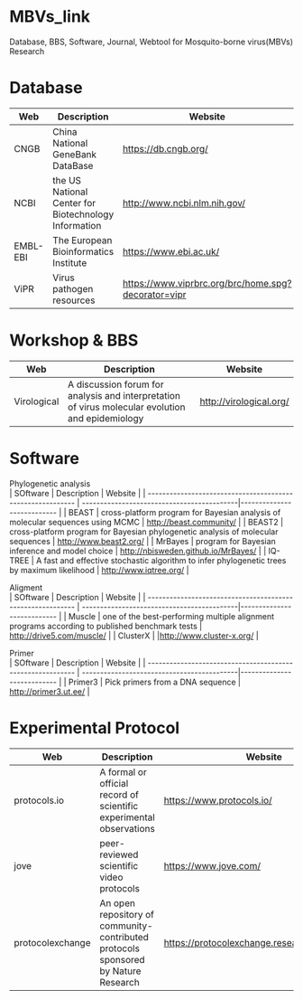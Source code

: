 # MBVs_link
Database, BBS, Software, Journal, Webtool for Mosquito-borne virus(MBVs) Research

# Database
| Web                | Description                                                                      | Website                    |
| ------------------ | ---------------------------------------------------------------------------------|--------------------------- |
| CNGB               | China National GeneBank DataBase                                                 | https://db.cngb.org/       |
| NCBI               | the US National Center for Biotechnology Information                           | http://www.ncbi.nlm.nih.gov/ |
| EMBL-EBI           | The European Bioinformatics Institute                                            | https://www.ebi.ac.uk/     |
| ViPR               | Virus pathogen resources                                | https://www.viprbrc.org/brc/home.spg?decorator=vipr |


# Workshop & BBS
| Web                | Description                                                                      | Website                    |
| -------------------------------------------------------- | -------------------------------------------|--------------------------- |
|Virological|A discussion forum for analysis and interpretation of virus molecular evolution and epidemiology| http://virological.org/ |


# Software
 Phylogenetic analysis                                                                                                                 
| SOftware               | Description                                                                      | Website                    |
| ---------------------------------------------------------- | -------------------------------------------|--------------------------- |
| BEAST                | cross-platform program for Bayesian analysis of molecular sequences using MCMC   | http://beast.community/    |
| BEAST2               | cross-platform program for Bayesian phylogenetic analysis of molecular sequences | http://www.beast2.org/     |
| MrBayes              | program for Bayesian inference and model choice                       | http://nbisweden.github.io/MrBayes/   |
| IQ-TREE       | A fast and effective stochastic algorithm to infer phylogenetic trees by maximum likelihood | http://www.iqtree.org/ |
  
  Aligment                                                                                                                              
| SOftware             | Description                                                                      | Website                    |
| ---------------------------------------------------------- | -------------------------------------------|--------------------------- |
| Muscle   | one of the best-performing multiple alignment programs according to published benchmark tests | http://drive5.com/muscle/ |
| ClusterX   |                                                                                             |http://www.cluster-x.org/  |

  Primer                                                                                                                                 
| SOftware             | Description                                                                      | Website                    |
| ---------------------------------------------------------- | -------------------------------------------|--------------------------- |
| Primer3              | Pick primers from a DNA sequence                                                  |     http://primer3.ut.ee/ |

# Experimental Protocol
| Web                | Description                                                                      | Website                    |
| -------------------------------------------------------- | -------------------------------------------|--------------------------- |
| protocols.io     | A formal or official record of scientific experimental observations                | https://www.protocols.io/  |
| jove             |  peer-reviewed scientific video protocols                                          | https://www.jove.com/      |
| protocolexchange | An open repository of community-contributed protocols sponsored by Nature Research | https://protocolexchange.researchsquare.com/ |
